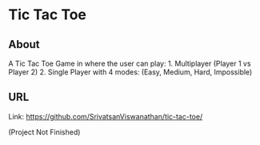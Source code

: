 # Tic Tac Toe

## About

A Tic Tac Toe Game in where the user can play:
    1. Multiplayer (Player 1 vs Player 2)
    2. Single Player with 4 modes: (Easy, Medium, Hard, Impossible)

## URL

Link: https://github.com/SrivatsanViswanathan/tic-tac-toe/

(Project Not Finished)
